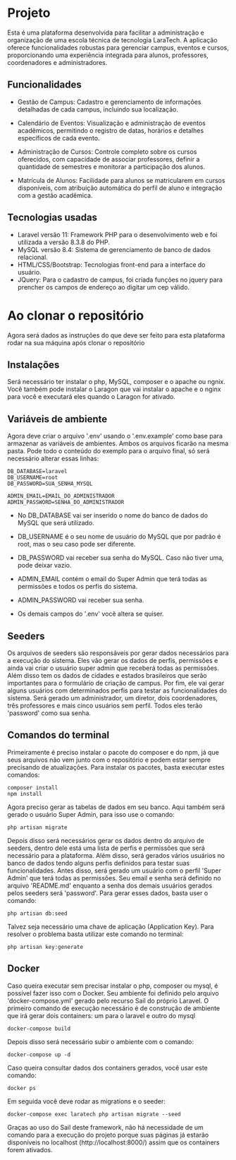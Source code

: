 # Projeto

Esta é uma plataforma desenvolvida para facilitar a administração e organização de uma escola técnica de tecnologia LaraTech. A aplicação oferece funcionalidades robustas para gerenciar campus, eventos e cursos, proporcionando uma experiência integrada para alunos, professores, coordenadores e administradores.

## Funcionalidades

- Gestão de Campus: Cadastro e gerenciamento de informações detalhadas de cada campus, incluindo sua localização.

- Calendário de Eventos: Visualização e administração de eventos acadêmicos, permitindo o registro de datas, horários e detalhes específicos de cada evento.

- Administração de Cursos: Controle completo sobre os cursos oferecidos, com capacidade de associar professores, definir a quantidade de semestres e monitorar a participação dos alunos.

- Matrícula de Alunos: Facilidade para alunos se matricularem em cursos disponíveis, com atribuição automática do perfil de aluno e integração com a gestão acadêmica.

## Tecnologias usadas

- Laravel versão 11: Framework PHP para o desenvolvimento web e foi utilizada a versão 8.3.8 do PHP.
- MySQL versão 8.4: Sistema de gerenciamento de banco de dados relacional.
- HTML/CSS/Bootstrap: Tecnologias front-end para a interface do usuário.
- JQuery: Para o cadastro de campus, foi criada funções no jquery para prencher os campos de endereço ao digitar um cep válido.

# Ao clonar o repositório

Agora será dados as instruções do que deve ser feito para esta plataforma rodar na sua máquina após clonar o repositório

## Instalações

Será necessário ter instalar o php, MySQL, composer e o apache ou ngnix. Você também pode instalar o Laragon que vai instalar o apache e o nginx para você e executará eles quando o Laragon for ativado.

## Variáveis de ambiente

Agora deve criar o arquivo '.env' usando o '.env.example' como base para armazenar as variáveis de ambientes. Ambos os arquivos ficarão na mesma pasta. Pode todo o conteúdo do exemplo para o arquivo final, só será necessário alterar essas linhas:


```
DB_DATABASE=laravel
DB_USERNAME=root
DB_PASSWORD=SUA_SENHA_MYSQL

ADMIN_EMAIL=EMAIL_DO_ADMINISTRADOR
ADMIN_PASSWORD=SENHA_DO_ADMINISTRADOR
```


- No DB_DATABASE vai ser inserido o nome do banco de dados do MySQL que será utilizado.
- DB_USERNAME é o seu nome de usuário do MySQL que por padrão é root, mas o seu caso pode ser diferente.
- DB_PASSWORD vai receber sua senha do MySQL. Caso não tiver uma, pode deixar vazio.


- ADMIN_EMAIL contém o email do Super Admin que terá todas as permissões e todos os perfis do sistema.
- ADMIN_PASSWORD vai receber sua senha.
- Os demais campos do '.env' você altera se quiser.

## Seeders

Os arquivos de seeders são responsáveis por gerar dados necessários para a execução do sistema. Eles vão gerar os dados de perfis, permissões e ainda vai criar o usuário super admin que receberá todas as permissões. Além disso tem os dados de cidades e estados brasileiros que serão importantes para o formulário de criação de campus. 
Por fim, ele vai gerar alguns usuários com determinados perfis para testar as funcionalidades do sistema. Será gerado um administrador, um diretor, dois coordenadores, três professores e mais cinco usuários sem perfil. Todos eles terão 'password' como sua senha.

## Comandos do terminal

Primeiramente é preciso instalar o pacote do composer e do npm, já que seus arquivos não vem junto com o repositório e podem estar sempre precisando de atualizações. Para instalar os pacotes, basta executar estes comandos:

```
composer install
npm install
```


Agora preciso gerar as tabelas de dados em seu banco. Aqui também será gerado o usuário Super Admin, para isso use o comando:
```
php artisan migrate
```


Depois disso será necessários gerar os dados dentro do arquivo de seeders, dentro dele está uma lista de perfis e permissões que será necessário para a plataforma. Além disso, será gerados vários usuários no banco de dados tendo alguns perfis definidos para testar suas funcionalidades. Antes disso, será gerado um usuário com o perfil 'Super Admin' que terá todas as permissões. Seu email e senha será definido no arquivo 'README.md' enquanto a senha dos demais usuários gerados pelos seeders será 'password'. Para gerar esses dados, basta user o comando:
```
php artisan db:seed
```


Talvez seja necessário uma chave de aplicação (Application Key). Para resolver o problema basta utilizar este comando no terminal:
```
php artisan key:generate
```


## Docker


Caso queira executar sem precisar instalar o php, composer ou mysql, é possível fazer isso com o Docker. Seu ambiente foi definido pelo arquivo 'docker-compose.yml' gerado pelo recurso Sail do próprio Laravel. O primeiro comando de execução necessário é de construção de ambiente que irá gerar dois containers: um para o laravel e outro do mysql 
```
docker-compose build
```


Depois disso será necessário subir o ambiente com o comando:
```
docker-compose up -d
```

Caso queira consultar dados dos containers gerados, você usar este comando:
```
docker ps
```


Em seguida você deve rodar as migrations e o seeder:
```
docker-compose exec laratech php artisan migrate --seed
```

Graças ao uso do Sail deste framework, não há necessidade de um comando para a execução do projeto porque suas páginas já estarão disponíveis no localhost (http://localhost:8000/) assim que os containers forem ativados.
